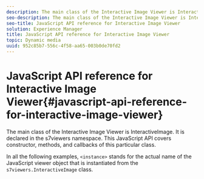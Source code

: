 ```yaml
---
description: The main class of the Interactive Image Viewer is InteractiveImage. It is declared in the s7viewers namespace. This JavaScript API covers constructor, methods, and callbacks of this particular class.
seo-description: The main class of the Interactive Image Viewer is InteractiveImage. It is declared in the s7viewers namespace. This JavaScript API covers constructor, methods, and callbacks of this particular class.
seo-title: JavaScript API reference for Interactive Image Viewer
solution: Experience Manager
title: JavaScript API reference for Interactive Image Viewer
topic: Dynamic media
uuid: 952c85b7-556c-4f58-aa65-003b0de70fd2
---
```


# JavaScript API reference for Interactive Image Viewer{#javascript-api-reference-for-interactive-image-viewer}

The main class of the Interactive Image Viewer is InteractiveImage. It is declared in the s7viewers namespace. This JavaScript API covers constructor, methods, and callbacks of this particular class.

In all the following examples, `<instance>` stands for the actual name of the JavaScript viewer object that is instantiated from the `s7viewers.InteractiveImage` class. 
